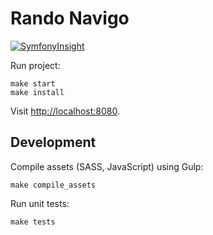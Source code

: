 Rando Navigo
============

[![SymfonyInsight](https://insight.symfony.com/projects/b0d0d4da-bbb6-45db-a1ac-5767daa74cc6/big.png)](https://insight.symfony.com/projects/b0d0d4da-bbb6-45db-a1ac-5767daa74cc6)

Run project:

    make start
    make install

Visit [http://localhost:8080](http://localhost:8080).

## Development

Compile assets (SASS, JavaScript) using Gulp:

    make compile_assets

Run unit tests:

    make tests
